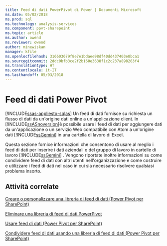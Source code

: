```yaml
---
title: Feed di dati PowerPivot di Power | Documenti Microsoft
ms.date: 05/02/2018
ms.prod: sql
ms.technology: analysis-services
ms.component: ppvt-sharepoint
ms.topic: article
ms.author: owend
ms.reviewer: owend
author: minewiskan
manager: kfile
ms.openlocfilehash: 316603679f8e7e1bdaee98df40dd437403e8bca1
ms.sourcegitcommit: 2ddc0bfb3ce2f2b160e3638f1c2c237a898263f4
ms.translationtype: HT
ms.contentlocale: it-IT
ms.lasthandoff: 05/03/2018
---
```

# <a name="power-pivot-data-feeds"></a>Feed di dati Power Pivot
[!INCLUDE[ssas-appliesto-sqlas](../../includes/ssas-appliesto-sqlas.md)]
  Un feed di dati fornisce su richiesta un flusso di dati da un'origine dati online a un'applicazione client. In [!INCLUDE[ssASnoversion](../../includes/ssasnoversion-md.md)]è possibile usare i feed di dati per aggiungere dati da un'applicazione o un servizio Web compatibile con Atom a un'origine dati [!INCLUDE[ssGemini](../../includes/ssgemini-md.md)] in una cartella di lavoro di Excel.  
  
 Questa sezione fornice informazioni che consentono di usare al meglio i feed di dati per inserire i dati aziendali o del gruppo di lavoro in cartelle di lavoro [!INCLUDE[ssGemini](../../includes/ssgemini-md.md)] . Vengono riportate inoltre informazioni su come condividere feed di dati con altri utenti nell'organizzazione e come costruire e utilizzare i feed di dati nel caso in cui sia necessario risolvere qualsiasi problema insorto.  
  
## <a name="related-tasks"></a>Attività correlate  
 [Creare o personalizzare una libreria di feed di dati &#40;Power Pivot per SharePoint&#41;](../../analysis-services/power-pivot-sharepoint/create-or-customize-a-data-feed-library-power-pivot-for-sharepoint.md)  
  
 [Eliminare una libreria di feed di dati PowerPivot](../../analysis-services/power-pivot-sharepoint/delete-a-power-pivot-data-feed-library.md)  
  
 [Usare feed di dati &#40;Power Pivot per SharePoint&#41;](../../analysis-services/power-pivot-sharepoint/use-data-feeds-power-pivot-for-sharepoint.md)  
  
 [Condividere feed di dati usando una libreria di feed di dati &#40;Power Pivot per SharePoint&#41;](../../analysis-services/power-pivot-sharepoint/share-data-feeds-using-a-data-feed-library-power-pivot-for-sharepoint.md)  
  
  
